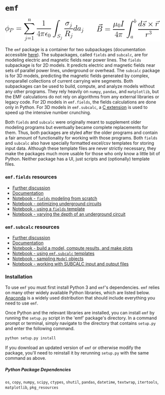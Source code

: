 # `emf`

![equations](docs/img/both-equations.png)

The `emf` package is a container for two subpackages (documentation accessible [here](http://markmbaum.github.io/emf/)). The subpackages, called `fields` and `subcalc`, are for modeling electric and magnetic fields near power lines. The `fields` subpackage is for 2D models. It predicts electric and magnetic fields near sets of parallel power lines, underground or overhead. The `subcalc` package is for 3D models, predicting the magnetic fields generated by complex, nonparallel collections of current carrying wire segments. Both subpackages can be used to build, compute, and analyze models without any other programs. They rely heavily on `numpy`, `pandas`, and `matplotlib`, but the EMF calculations do not rely on algorithms from any external libraries or legacy code. For 2D models in `emf.fields`, the fields calculations are done only in Python. For 3D models in `emf.subcalc`, a [C extension](emf/subcalc/lift/lift.c) is used to speed up the intensive number crunching.

Both `fields` and `subcalc` were originally meant to supplement older modeling programs but eventually became complete replacements for them. Thus, both packages are styled after the older programs and contain a fair amount of functionality for working with those programs. Both `fields` and `subcalc` also have specially formatted excel/csv templates for storing input data. Although these template files are never strictly necessary, they make the packages much more usable for those who only know a little bit of Python. Neither package has a UI, just scripts and (optionally) template files.

### `emf.fields` resources

* [Further discussion](docs/README-fields.md)
* [Documentation](http://markmbaum.github.io/emf/emf.fields.html)
* [Notebook - `fields` modeling from scratch](docs/notebooks/fields/fields-workflow-from-scratch.ipynb)
* [Notebook - optimizing underground circuits](docs/notebooks/fields/underground-line-optimization.ipynb)
* [Notebook - using a `fields` template](docs/notebooks/fields/using-a-template.ipynb)
* [Notebook - varying the depth of an underground circuit](docs/notebooks/fields/underground-delta-depth-test.ipynb)

### `emf.subcalc` resources

* [Further discussion](docs/README-subcalc.md)
* [Documentation](http://markmbaum.github.io/emf/emf.subcalc.html)
* [Notebook - build a model, compute results, and make plots](docs/notebooks/subcalc/small-model-tutorial.ipynb)
* [Notebook - using `emf.subcalc` templates](docs/notebooks/subcalc/tower-and-footprint-templates.ipynb)
* [Notebook - sampling `Model` objects](docs/notebooks/subcalc/sampling-model-objects.ipynb)
* [Notebook - working with SUBCALC input and output files](docs/notebooks/subcalc/working-with-SUBCALC-files.ipynb)

### Installation

To use `emf` you must first install Python 3 and `emf`'s dependencies. `emf` relies on many other widely available Python libraries, which are listed below. [Anaconda](https://www.continuum.io/downloads) is a widely used distribution that should include everything you need to use `emf`.

Once Python and the relevant libraries are installed, you can install `emf` by running the `setup.py` script in the 'emf' package's directory. In a command prompt or terminal, simply navigate to the directory that contains `setup.py` and enter the following command.

```python
python setup.py install
```

If you download an updated version of `emf` or otherwise modify the package, you'll need to reinstall it by rerunning `setup.py` with the same command as above.

##### Python Package Dependencies
`os`, `copy`, `numpy`, `scipy`, `ctypes`, `shutil`, `pandas`, `datetime`, `textwrap`, `itertools`, `matplotlib`, `pkg_resources`
